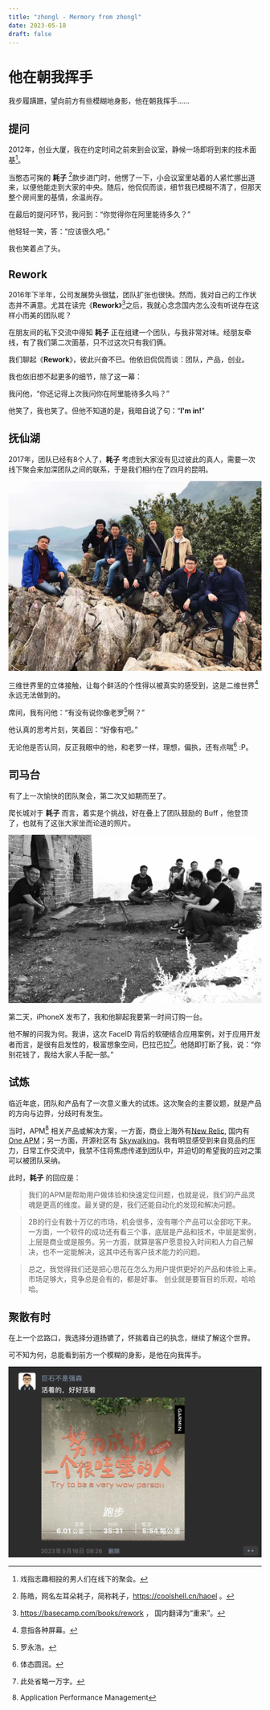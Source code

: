 ```yaml
--- 
title: "zhongl - Mermory from zhongl"
date: 2023-05-18
draft: false
---
```

# 他在朝我挥手

我步履蹒跚，望向前方有些模糊地身影，他在朝我挥手……

## 提问

2012年，创业大厦，我在约定时间之前来到会议室，静候一场即将到来的技术面基[^gay]。

当憨态可掬的 **耗子** [^haoel]款步进门时，他愣了一下，小会议室里站着的人紧忙挪出道来，以便他能走到大家的中央。随后，他侃侃而谈，细节我已模糊不清了，但那天整个房间里的基情，余温尚存。

在最后的提问环节，我问到：“你觉得你在阿里能待多久？”

他轻轻一笑，答：“应该很久吧。”

我也笑着点了头。

## Rework

2016年下半年，公司发展势头很猛，团队扩张也很快。然而，我对自己的工作状态并不满意。尤其在读完《**Rework**》[^rework]之后，我就心念念国内怎么没有听说存在这样小而美的团队呢？

在朋友间的私下交流中得知 **耗子** 正在组建一个团队，与我非常对味。经朋友牵线，有了我们第二次面基，只不过这次只有我们俩。

我们聊起《**Rework**》，彼此兴奋不已。他依旧侃侃而谈：团队，产品，创业。

我也依旧想不起更多的细节，除了这一幕：

我问他，“你还记得上次我问你在阿里能待多久吗？”

他笑了，我也笑了。但他不知道的是，我暗自说了句：“**I'm in!**”

## 抚仙湖

2017年，团队已经有8个人了，**耗子** 考虑到大家没有见过彼此的真人，需要一次线下聚会来加深团队之间的联系，于是我们相约在了四月的昆明。

![2017抚仙湖团队全家福](images/2017-kunming-meeting.jpg)

三维世界里的立体接触，让每个鲜活的个性得以被真实的感受到，这是二维世界[^2d]永远无法做到的。

席间，我有问他：“有没有说你像老罗[^lyh]啊？”

他认真的思考片刻，笑着回：“好像有吧。”

无论他是否认同，反正我眼中的他，和老罗一样，理想，偏执，还有点喘[^fat] :P。

## 司马台

有了上一次愉快的团队聚会，第二次又如期而至了。

爬长城对于 **耗子** 而言，着实是个挑战，好在叠上了团队鼓励的 Buff ，他登顶了，也就有了这张大家坐而论道的照片。

![2017司马台长城坐而论道](images/2017-beijing-meeting.jpg)

第二天，iPhoneX 发布了，我和他聊起我要第一时间订购一台。

他不解的问我为何。我讲，这次 FaceID 背后的软硬结合应用案例，对于应用开发者而言，是很有启发性的，极富想象空间，巴拉巴拉[^more]。他随即打断了我，说：“你别花钱了，我给大家人手配一部。”

## 试炼

临近年底，团队和产品有了一次意义重大的试炼。这次聚会的主要议题，就是产品的方向与边界，分歧时有发生。

当时，APM[^apm] 相关产品或解决方案，一方面，商业上海外有[New Relic](https://newrelic.com/), 国内有[One APM](https://www.oneapm.com/)；另一方面，开源社区有 [Skywalking](https://skywalking.apache.org/)。我有明显感受到来自竞品的压力，日常工作交流中，我禁不住将焦虑传递到团队中，并迫切的希望我的应对之策可以被团队采纳。

此时，**耗子** 的回应是：

> 我们的APM是帮助用户做体验和快速定位问题，也就是说，我们的产品灵魂是更高的维度。最关键的是，我们还能自动化的发现和解决问题。

> 2B的行业有数十万亿的市场，机会很多，没有哪个产品可以全部吃下来。一方面，一个软件的成功还有看三个事，底层是产品和技术，中层是案例，上层是商业或是服务。另一方面，就算是客户愿意投入时间和人力自己解决，也不一定能解决，这其中还有客户技术能力的问题。

> 总之，我觉得我们还是把心思花在怎么为用户提供更好的产品和体验上来。市场足够大，竞争总是会有的，都是好事。
> 创业就是要盲目的乐观，哈哈哈。

## 聚散有时

在上一个岔路口，我选择分道扬镳了，怀揣着自己的执念，继续了解这个世界。

可不知为何，总能看到前方一个模糊的身影，是他在向我挥手。

![努力成为一个哇塞的人](images/wasai.png)

[^gay]: 戏指志趣相投的男人们在线下的聚会。
[^haoel]: 陈皓，网名左耳朵耗子，简称耗子，https://coolshell.cn/haoel 。
[^rework]: https://basecamp.com/books/rework ， 国内翻译为“重来”。
[^2d]: 意指各种屏幕。
[^lyh]: 罗永浩。
[^fat]: 体态圆润。
[^more]: 此处省略一万字。
[^apm]: Application Performance Management
